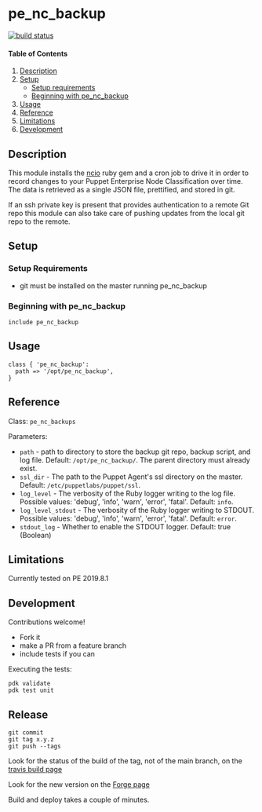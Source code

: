 # pe_nc_backup

[![build status](https://travis-ci.org/jessereynolds/puppet-pe_nc_backup.svg?branch=main)](https://travis-ci.org/jessereynolds/puppet-pe_nc_backup)

#### Table of Contents

1. [Description](#description)
2. [Setup](#setup)
    * [Setup requirements](#setup-requirements)
    * [Beginning with pe_nc_backup](#beginning-with-pe_nc_backup)
3. [Usage](#usage)
4. [Reference](#reference)
5. [Limitations](#limitations)
6. [Development](#development)

## Description

This module installs the [ncio](https://rubygems.org/gems/ncio) ruby gem and a cron job to drive it in order to record changes to your Puppet Enterprise Node Classification over time. The data is retrieved as a single JSON file, prettified, and stored in git.

If an ssh private key is present that provides authentication to a remote Git repo this module can also take care of pushing updates from the local git repo to the remote.

## Setup


### Setup Requirements

- git must be installed on the master running pe_nc_backup

### Beginning with pe_nc_backup

```
include pe_nc_backup
```

## Usage

```
class { 'pe_nc_backup':
  path => '/opt/pe_nc_backup',
}
```

## Reference

Class: `pe_nc_backups`

Parameters:

- `path` - path to directory to store the backup git repo, backup script, and log file. Default: `/opt/pe_nc_backup/`. The parent directory must already exist.
- `ssl_dir` - The path to the Puppet Agent's ssl directory on the master. Default: `/etc/puppetlabs/puppet/ssl`.
- `log_level` - The verbosity of the Ruby logger writing to the log file. Possible values: 'debug', 'info', 'warn', 'error', 'fatal'. Default: `info`.
- `log_level_stdout` - The verbosity of the Ruby logger writing to STDOUT. Possible values: 'debug', 'info', 'warn', 'error', 'fatal'. Default: `error`.
- `stdout_log` - Whether to enable the STDOUT logger. Default: true (Boolean)

## Limitations

Currently tested on PE 2019.8.1

## Development

Contributions welcome!

- Fork it
- make a PR from a feature branch
- include tests if you can

Executing the tests:

```
pdk validate
pdk test unit
```

## Release

```
git commit
git tag x.y.z
git push --tags
```

Look for the status of the build of the tag, not of the main branch, on the [travis build page](https://travis-ci.org/jessereynolds/puppet-pe_nc_backup/builds)

Look for the new version on the [Forge page](https://forge.puppet.com/jesse/pe_nc_backup)

Build and deploy takes a couple of minutes.

